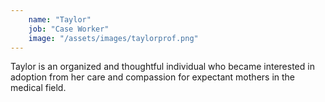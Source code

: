 ```yaml
---
    name: "Taylor"
    job: "Case Worker"
    image: "/assets/images/taylorprof.png"
---
```


Taylor is an organized and thoughtful individual who became interested in adoption from her care and compassion for expectant mothers in the medical field.
